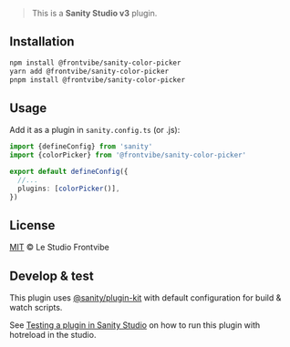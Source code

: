 > This is a **Sanity Studio v3** plugin.

## Installation

```sh
npm install @frontvibe/sanity-color-picker
yarn add @frontvibe/sanity-color-picker
pnpm install @frontvibe/sanity-color-picker
```

## Usage

Add it as a plugin in `sanity.config.ts` (or .js):

```ts
import {defineConfig} from 'sanity'
import {colorPicker} from '@frontvibe/sanity-color-picker'

export default defineConfig({
  //...
  plugins: [colorPicker()],
})
```

## License

[MIT](LICENSE) © Le Studio Frontvibe

## Develop & test

This plugin uses [@sanity/plugin-kit](https://github.com/sanity-io/plugin-kit)
with default configuration for build & watch scripts.

See [Testing a plugin in Sanity Studio](https://github.com/sanity-io/plugin-kit#testing-a-plugin-in-sanity-studio)
on how to run this plugin with hotreload in the studio.
